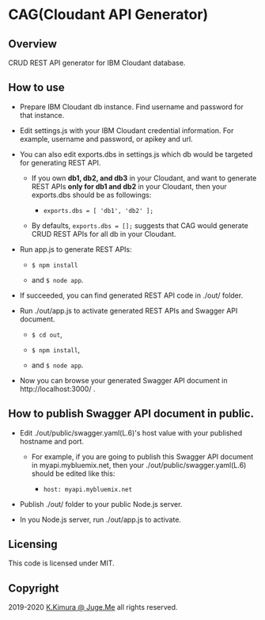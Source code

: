 # CAG(Cloudant API Generator)

## Overview

CRUD REST API generator for IBM Cloudant database.


## How to use

- Prepare IBM Cloudant db instance. Find username and password for that instance.

- Edit settings.js with your IBM Cloudant credential information. For example, username and password, or apikey and url.

- You can also edit exports.dbs in settings.js which db would be targeted for generating REST API.

  - If you own **db1, db2, and db3** in your Cloudant, and want to generate REST APIs **only for db1 and db2** in your Cloudant, then your exports.dbs should be as followings:

    - `exports.dbs = [ 'db1', 'db2' ];`

  - By defaults, `exports.dbs = [];` suggests that CAG would generate CRUD REST APIs for all db in your Cloudant.

- Run app.js to generate REST APIs:

  - `$ npm install`

  - and `$ node app`.

- If succeeded, you can find generated REST API code in ./out/ folder.

- Run ./out/app.js to activate generated REST APIs and Swagger API document.

  - `$ cd out`,

  - `$ npm install`,

  - and `$ node app`.

- Now you can browse your generated Swagger API document in http://localhost:3000/ .

## How to publish Swagger API document in public.

- Edit ./out/public/swagger.yaml(L.6)'s host value with your published hostname and port.

  - For example, if you are going to publish this Swagger API document in myapi.mybluemix.net, then your ./out/public/swagger.yaml(L.6) should be edited like this:

    - `host: myapi.mybluemix.net`

- Publish ./out/ folder to your public Node.js server.

- In you Node.js server, run ./out/app.js to activate.


## Licensing

This code is licensed under MIT.


## Copyright

2019-2020 [K.Kimura @ Juge.Me](https://github.com/dotnsf) all rights reserved.
